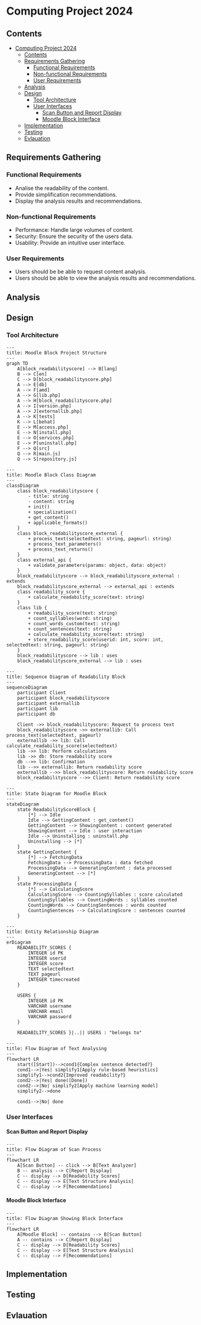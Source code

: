 # Computing Project 2024

## Contents

- [Computing Project 2024](#computing-project-2024)
  - [Contents](#contents)
  - [Requirements Gathering](#requirements-gathering)
    - [Functional Requirements](#functional-requirements)
    - [Non-functional Requirements](#non-functional-requirements)
    - [User Requirements](#user-requirements)
  - [Analysis](#analysis)
  - [Design](#design)
    - [Tool Architecture](#tool-architecture)
    - [User Interfaces](#user-interfaces)
      - [Scan Button and Report Display](#scan-button-and-report-display)
      - [Moodle Block Interface](#moodle-block-interface)
  - [Implementation](#implementation)
  - [Testing](#testing)
  - [Evlauation](#evlauation)

## Requirements Gathering

### Functional Requirements

* Analise the readability of the content.
* Provide simplification recommendations.
* Display the analysis results and recommendations.

### Non-functional Requirements

* Performance: Handle large volumes of content.
* Security: Ensure the security of the users data.
* Usability: Provide an intuitive user interface.

### User Requirements

* Users should be be able to request content analysis.
* Users should be able to view the analysis results and recommendations.

## Analysis

## Design

### Tool Architecture
```mermaid
---
title: Moodle Block Project Structure
---
graph TD
    A[block_readabilityscore] --> B[lang]
    B --> C[en]
    C --> D[block_readabilityscore.php]
    A --> E[db]
    A --> F[amd]
    A --> G[lib.php]
    A --> H[block_readabilityscore.php]
    A --> I[version.php]
    A --> J[externallib.php]
    A --> K[tests]
    K --> L[behat]
    E --> M[access.php]
    E --> N[install.php]
    E --> O[services.php]
    E --> P[uninstall.php]
    F --> Q[src]
    Q --> R[main.js]
    Q --> S[repository.js]
```

```mermaid
---
title: Moodle Block Class Diagram
---
classDiagram
    class block_readabilityscore {
        - title: string
        - content: string
        + init()
        + specialization()
        + get_content()
        + applicable_formats()
    }
    class block_readabilityscore_external {
        + process_text(selectedtext: string, pageurl: string)
        + process_text_parameters()
        + process_text_returns()
    }
    class external_api {
        + validate_parameters(params: object, data: object)
    }
    block_readabilityscore --> block_readabilityscore_external : extends
    block_readabilityscore_external --> external_api : extends
    class readability_score {
        + calculate_readability_score(text: string)
    }
    class lib {
        + readability_score(text: string)
        + count_syllables(word: string)
        + count_words_custom(text: string)
        + count_sentences(text: string)
        + calculate_readability_score(text: string)
        + store_readability_score(userid: int, score: int, selectedtext: string, pageurl: string)
    }
    block_readabilityscore --> lib : uses
    block_readabilityscore_external --> lib : uses
```

```mermaid
---
title: Sequence Diagram of Readability Block
---
sequenceDiagram
    participant Client
    participant block_readabilityscore
    participant externallib
    participant lib
    participant db

    Client ->> block_readabilityscore: Request to process text
    block_readabilityscore ->> externallib: Call process_text(selectedtext, pageurl)
    externallib ->> lib: Call calculate_readability_score(selectedtext)
    lib ->> lib: Perform calculations
    lib ->> db: Store readability score
    db -->> lib: Confirmation
    lib -->> externallib: Return readability score
    externallib -->> block_readabilityscore: Return readability score
    block_readabilityscore -->> Client: Return readability score
```

```mermaid
---
title: State Diagram for Moodle Block
---
stateDiagram
    state ReadabilityScoreBlock {
        [*] --> Idle
        Idle --> GettingContent : get_content()
        GettingContent --> ShowingContent : content generated
        ShowingContent --> Idle : user interaction
        Idle --> Uninstalling : uninstall.php
        Uninstalling --> [*]
    }
    state GettingContent {
        [*] --> FetchingData
        FetchingData --> ProcessingData : data fetched
        ProcessingData --> GeneratingContent : data processed
        GeneratingContent --> [*]
    }
    state ProcessingData {
        [*] --> CalculatingScore
        CalculatingScore --> CountingSyllables : score calculated
        CountingSyllables --> CountingWords : syllables counted
        CountingWords --> CountingSentences : words counted
        CountingSentences --> CalculatingScore : sentences counted
    }

```
```mermaid
---
title: Entity Relationship Diagram
---
erDiagram
    READABILITY_SCORES {
        INTEGER id PK
        INTEGER userid
        INTEGER score
        TEXT selectedtext
        TEXT pageurl
        INTEGER timecreated
    }

    USERS {
        INTEGER id PK
        VARCHAR username
        VARCHAR email
        VARCHAR password
    }

    READABILITY_SCORES }|..|| USERS : "belongs to"

```

```mermaid
---
title: Flow Diagram of Text Analysing
---
flowchart LR
    start([Start])-->cond1{Complex sentence detected?}
    cond1-->|Yes| simplify1[Apply rule-based heuristics]
    simplify1-->cond2{Improved readability?}
    cond2-->|Yes| done([Done])
    cond2-->|No| simplify2[Apply machine learning model]
    simplify2-->done

    cond1-->|No| done
```
### User Interfaces

#### Scan Button and Report Display

```mermaid
---
title: Flow Diagram of Scan Process
---
flowchart LR
    A[Scan Button] -- click --> B[Text Analyzer]
    B -- analysis --> C[Report Display]
    C -- display --> D[Readability Scores]
    C -- display --> E[Text Structure Analysis]
    C -- display --> F[Recommendations]
```

#### Moodle Block Interface

```mermaid
---
title: Flow Diagram Showing Block Interface
---
flowchart LR
    A[Moodle Block] -- contains --> B[Scan Button]
    A -- contains --> C[Report Display]
    C -- display --> D[Readability Scores]
    C -- display --> E[Text Structure Analysis]
    C -- display --> F[Recommendations]
```

## Implementation

## Testing

## Evlauation
